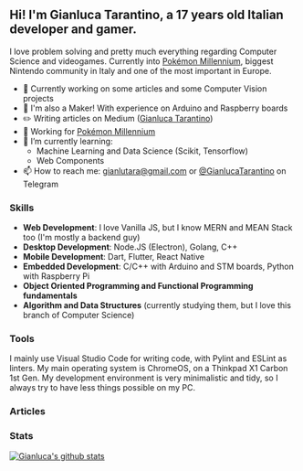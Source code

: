 ## Hi! I'm Gianluca Tarantino, a 17 years old Italian developer and gamer.

I love problem solving and pretty much everything regarding Computer Science and videogames.
Currently into [Pokémon Millennium](https://pokemonmillennium.net), biggest Nintendo community in Italy and one of the most important in Europe.

- 🔭 Currently working on some articles and some Computer Vision projects
- 💾 I'm also a Maker! With experience on Arduino and Raspberry boards
- ✏️ Writing articles on Medium ([Gianluca Tarantino](https://gianlucatarantino.medium.com))
- 📏 Working for [Pokémon Millennium](https://pokemonmillennium.net)
- 🌱 I’m currently learning:
  - Machine Learning and Data Science (Scikit, Tensorflow)
  - Web Components
- 📫 How to reach me: gianlutara@gmail.com or [@GianlucaTarantino](https://t.me/GianlucaTarantino) on Telegram

### Skills
- **Web Development**: I love Vanilla JS, but I know MERN and MEAN Stack too (I'm mostly a backend guy)
- **Desktop Development**: Node.JS (Electron), Golang, C++
- **Mobile Development**: Dart, Flutter, React Native
- **Embedded Development**: C/C++ with Arduino and STM boards, Python with Raspberry Pi
- **Object Oriented Programming and Functional Programming fundamentals**
- **Algorithm and Data Structures** (currently studying them, but I love this branch of Computer Science)

### Tools
I mainly use Visual Studio Code for writing code, with Pylint and ESLint as linters. My main operating system is ChromeOS, on a Thinkpad X1 Carbon 1st Gen. My development environment is very minimalistic and tidy, so I always try to have less things possible on my PC.

### Articles

<!-- DEVTO:START --> <!-- DEVTO:END -->

### Stats

[![Gianluca's github stats](https://github-readme-stats.vercel.app/api?username=GianlucaTarantino)](https://github.com/GianlucaTarantino)

<!--
**GianlucaTarantino/GianlucaTarantino** is a ✨ _special_ ✨ repository because its `README.md` (this file) appears on your GitHub profile.

Here are some ideas to get you started:

- 🔭 I’m currently working on ...
- 🌱 I’m currently learning ...
- 👯 I’m looking to collaborate on ...
- 🤔 I’m looking for help with ...
- 💬 Ask me about ...
- 📫 How to reach me: ...
- 😄 Pronouns: ...
- ⚡ Fun fact: ...
[![Gianluca's github stats](https://github-readme-stats.vercel.app/api?username=GianlucaTarantino)](https://github.com/anuraghazra/github-readme-stats)
-->
